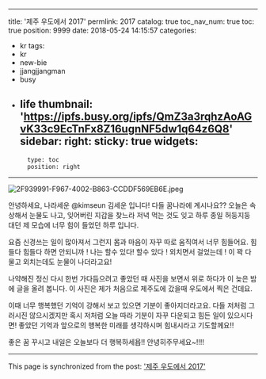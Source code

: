 
---
title: '제주 우도에서 2017'
permlink: 2017
catalog: true
toc_nav_num: true
toc: true
position: 9999
date: 2018-05-24 14:15:57
categories:
- kr
tags:
- kr
- new-bie
- jjangjjangman
- busy
- life
thumbnail: 'https://ipfs.busy.org/ipfs/QmZ3a3rqhzAoAGvK33c9EcTnFx8Z16ugnNF5dw1q64z6Q8'
sidebar:
    right:
        sticky: true
widgets:
    -
        type: toc
        position: right
---


![2F939991-F967-4002-B863-CCDDF569EB6E.jpeg](https://ipfs.busy.org/ipfs/QmZ3a3rqhzAoAGvK33c9EcTnFx8Z16ugnNF5dw1q64z6Q8)

안녕하세요, 나라세운 @kimseun 김세운 입니다! 다들 꿈나라에 계시나요?? 오늘은 속상해서 눈물도 나고, 잊어버린 지갑을 찾느라 저녁 먹는 것도 잊고 하루 종일 허둥지둥 대던 제 모습에 너무 힘이 들었던 하루 입니다.

요즘 신경쓰는 일이 많아져서 그런지 몸과 마음이 자꾸 따로 움직여서 너무 힘들어요.
힘들다 힘들다 하면 안되니까 ! 나는 할수 있다! 할수 있다 ! 외치면서 걸었는데 ! 이 꽉 다물고 외치는데도 눈물이 나더라고요! 

나약해진 정신 다시 한번 가다듬으려고 좋았던 때 사진을 보면서 위로 하다가 이 늦은 밤에 글을 올려 봅니다. 이 사진은 제가 처음으로 제주도에 갔을때 우도에서 찍은 건데요. 

이때 너무 행복했던 기억이 강해서 보고 있으면 기분이 좋아지더라고요. 다들 저처럼 그러시진 않으시겠지만 혹시 저처럼 오늘 따라 기분이 자꾸 다운되고 힘든 일이 있으시다면! 좋았던 기억과 앞으로의 행복한 미래를 생각하시며 힘내시라고 기도할께요!!

좋은 꿈 꾸시고 내일은 오늘보다 더 행복하세욥!!
안녕히주무세요~!!!!

- - -

This page is synchronized from the post: ['제주 우도에서 2017'](https://steemit.com/@kimseun/2017)
